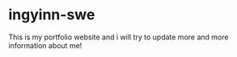 # ingyinn-swe
This is my portfolio website and i will try to update more and more information about me!
